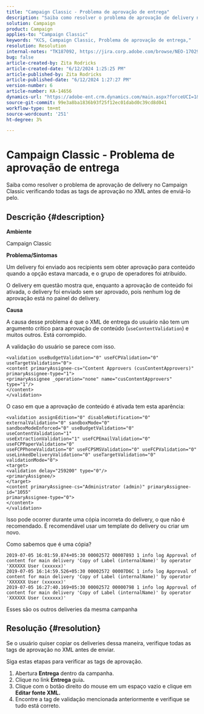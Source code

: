```yaml
---
title: "Campaign Classic - Problema de aprovação de entrega"
description: "Saiba como resolver o problema de aprovação de delivery no Campaign Classic."
solution: Campaign
product: Campaign
applies-to: "Campaign Classic"
keywords: "KCS, Campaign Classic, Problema de aprovação de entrega,"
resolution: Resolution
internal-notes: "TK187092, https://jira.corp.adobe.com/browse/NEO-17029"
bug: false
article-created-by: Zita Rodricks
article-created-date: "6/12/2024 1:25:25 PM"
article-published-by: Zita Rodricks
article-published-date: "6/12/2024 1:27:27 PM"
version-number: 6
article-number: KA-14656
dynamics-url: "https://adobe-ent.crm.dynamics.com/main.aspx?forceUCI=1&pagetype=entityrecord&etn=knowledgearticle&id=6b0a8736-bf28-ef11-840b-000d3a372703"
source-git-commit: 99e3a8ba1836b93f25f12ec01dabd0c39cd8d041
workflow-type: tm+mt
source-wordcount: '251'
ht-degree: 3%

---
```


# Campaign Classic - Problema de aprovação de entrega


Saiba como resolver o problema de aprovação de delivery no Campaign Classic verificando todas as tags de aprovação no XML antes de enviá-lo pelo.

## Descrição {#description}


<b>Ambiente</b>

Campaign Classic



<b>Problema/Sintomas</b>

Um delivery foi enviado aos recipients sem obter aprovação para conteúdo quando a opção estava marcada, e o grupo de operadores foi atribuído.

O delivery em questão mostra que, enquanto a aprovação de conteúdo foi ativada, o delivery foi enviado sem ser aprovado, pois nenhum log de aprovação está no painel do delivery.



<b>Causa</b>

A causa desse problema é que o XML de entrega do usuário não tem um argumento crítico para aprovação de conteúdo (`useContentValidation`) e muitos outros. Está corrompido.

A validação do usuário se parece com isso.




```
<validation useBudgetValidation="0" useFCPValidation="0" useTargetValidation="0">
<content primaryAssignee-cs="Content Approvers (cusContentApprovers)" primaryAssignee-type="1">
<primaryAssignee _operation="none" name="cusContentApprovers" type="1"/>
</content>
</validation>
```




O caso em que a aprovação de conteúdo é ativada tem esta aparência:




```
<validation assignEdition="0" disableNotification="0" externalValidation="0" sandboxMode="0"
sandboxModeEnforced="0" useBudgetValidation="0" useContentValidation="1"
useExtractionValidation="1" useFCPEmailValidation="0" useFCPPaperValidation="0"
useFCPPhoneValidation="0" useFCPSMSValidation="0" useFCPValidation="0"
useLinkedDeliveryValidation="0" useTargetValidation="0" validationMode="0">
<target>
<validation delay="259200" type="0"/>
<primaryAssignee/>
</target>
<content primaryAssignee-cs="Administrator (admin)" primaryAssignee-id="1055"
primaryAssignee-type="0">
</content>
</validation>
```




Isso pode ocorrer durante uma cópia incorreta do delivery, o que não é recomendado. É recomendável usar um template do delivery ou criar um novo.

Como sabemos que é uma cópia?




```
2019-07-05 16:01:59.874+05:30 00002572 00007893 1 info log Approval of content for main delivery 'Copy of Label (internalName)' by operator 'XXXXXX User (xxxxxx)'
2019-07-05 16:14:59.526+05:30 00002572 00007D6C 1 info log Approval of content for main delivery 'Copy of Label (internalName)' by operator 'XXXXXX User (xxxxxx)'
2019-07-05 16:27:40.169+05:30 00002572 00000798 1 info log Approval of content for main delivery 'Copy of Label (internalName)' by operator 'XXXXXX User (xxxxxx)'
```




Esses são os outros deliveries da mesma campanha


## Resolução {#resolution}


Se o usuário quiser copiar os deliveries dessa maneira, verifique todas as tags de aprovação no XML antes de enviar.

Siga estas etapas para verificar as tags de aprovação.

1. Abertura <b>Entrega</b> dentro da campanha.
2. Clique no link <b>Entrega </b>guia<b>.</b>
3. Clique com o botão direito do mouse em um espaço vazio e clique em <b>Editar fonte XML.</b>
4. Encontre a tag de validação mencionada anteriormente e verifique se tudo está correto.



